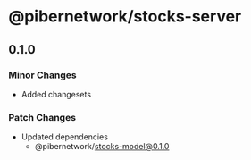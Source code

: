 # @pibernetwork/stocks-server

## 0.1.0

### Minor Changes

- Added changesets

### Patch Changes

- Updated dependencies
  - @pibernetwork/stocks-model@0.1.0
